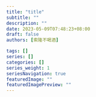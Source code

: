 ```yaml
---
title: "title"
subtitle: ""
description: ""
date: 2023-05-09T07:48:23+08:00
draft: false
authors: [索隆不喝酒]

tags: []
series: []
categories: []
series_weight: 1
seriesNavigation: true
featuredImage: ""
featuredImagePreview: ""
---
```

<!--more-->

#
